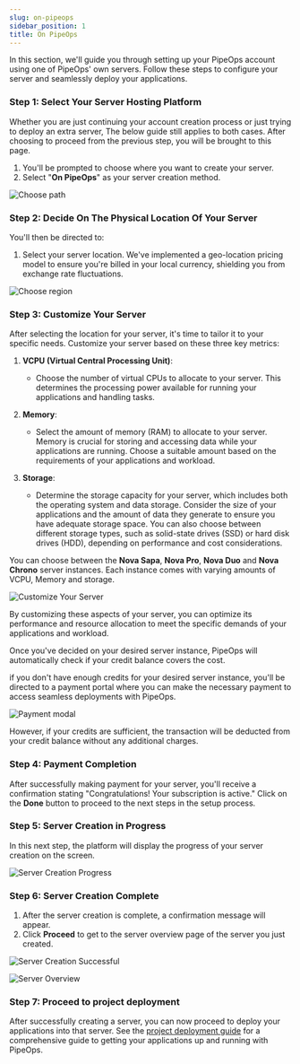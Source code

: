 ```yaml
---
slug: on-pipeops
sidebar_position: 1
title: On PipeOps
---
```


In this section, we'll guide you through setting up your PipeOps account using one of PipeOps' own servers. Follow these steps to configure your server and seamlessly deploy your applications.

### Step 1: Select Your Server Hosting Platform

Whether you are just continuing your account creation process or just trying to deploy an extra server, The below guide still applies to both cases. After choosing to proceed from the previous step, you will be brought to this page.

1. You'll be prompted to choose where you want to create your server.
2. Select "**On PipeOps**" as your server creation method.

![Choose path](https://pub-30c11acc143348fcae20835653c5514d.r2.dev//20/25/Deploy_On_Pipeops_be984335cd.png)

### Step 2: Decide On The Physical Location Of Your Server

You'll then be directed to:

1. Select your server location. We've implemented a geo-location pricing model to ensure you're billed in your local currency, shielding you from exchange rate fluctuations.

![Choose region](https://pub-30c11acc143348fcae20835653c5514d.r2.dev//20/25/Choose_Region_eb8ef21a43.png)

### Step 3: Customize Your Server

After selecting the location for your server, it's time to tailor it to your specific needs. Customize your server based on these three key metrics:

1. **VCPU (Virtual Central Processing Unit)**:

   - Choose the number of virtual CPUs to allocate to your server. This determines the processing power available for running your applications and handling tasks.

2. **Memory**:

   - Select the amount of memory (RAM) to allocate to your server. Memory is crucial for storing and accessing data while your applications are running. Choose a suitable amount based on the requirements of your applications and workload.

3. **Storage**:

   - Determine the storage capacity for your server, which includes both the operating system and data storage. Consider the size of your applications and the amount of data they generate to ensure you have adequate storage space. You can also choose between different storage types, such as solid-state drives (SSD) or hard disk drives (HDD), depending on performance and cost considerations.

You can choose between the **Nova Sapa**, **Nova Pro**, **Nova Duo** and **Nova Chrono** server instances. Each instance comes with varying amounts of VCPU, Memory and storage.

![Customize Your Server](https://d23lxlhhocltbo.cloudfront.net/wp-content/uploads/2024/07/02055350/91.png)

By customizing these aspects of your server, you can optimize its performance and resource allocation to meet the specific demands of your applications and workload.

Once you've decided on your desired server instance, PipeOps will automatically check if your credit balance covers the cost.

if you don't have enough credits for your desired server instance, you'll be directed to a payment portal where you can make the necessary payment to access seamless deployments with PipeOps.

![Payment modal](https://d23lxlhhocltbo.cloudfront.net/wp-content/uploads/2024/07/02055408/92.png)

However, if your credits are sufficient, the transaction will be deducted from your credit balance without any additional charges.

### Step 4: Payment Completion

After successfully making payment for your server, you'll receive a confirmation stating "Congratulations! Your subscription is active." Click on the **Done** button to proceed to the next steps in the setup process.

### Step 5: Server Creation in Progress

In this next step, the platform will display the progress of your server creation on the screen.

![Server Creation Progress](https://pub-30c11acc143348fcae20835653c5514d.r2.dev//20/26/In_Progress_65b9125d74.png)

### Step 6: Server Creation Complete

1. After the server creation is complete, a confirmation message will appear.
2. Click **Proceed** to get to the server overview page of the server you just created.

![Server Creation Successful](https://pub-30c11acc143348fcae20835653c5514d.r2.dev//20/26/Done_daa41dcdec.png)

![Server Overview](https://pub-30c11acc143348fcae20835653c5514d.r2.dev//20/26/Overview_027a244c0c.png)

### Step 7: Proceed to project deployment

After successfully creating a server, you can now proceed to deploy your applications into that server. See the [project deployment guide](/docs/projects/project-deployment.md) for a comprehensive guide to getting your applications up and running with PipeOps.
